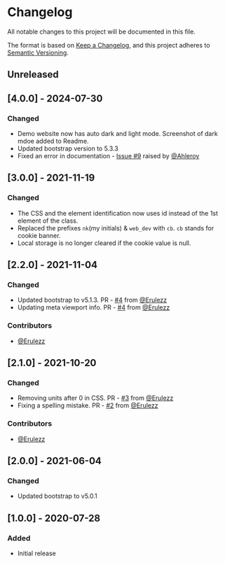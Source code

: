 # Changelog
All notable changes to this project will be documented in this file.

The format is based on [Keep a Changelog](https://keepachangelog.com/en/1.0.0/),
and this project adheres to [Semantic Versioning](https://semver.org/spec/v2.0.0.html).

## Unreleased
## [4.0.0] - 2024-07-30
### Changed
 - Demo website now has auto dark and light mode. Screenshot of dark mdoe added to Readme.
 - Updated bootstrap version to 5.3.3
 - Fixed an error in documentation - [Issue #9](https://github.com/kolappannathan/bootstrap-cookie-banner/issues/9) raised by [@Ahleroy](https://github.com/Ahleroy)

## [3.0.0] - 2021-11-19
### Changed
 - The CSS and the element identification now uses id instead of the 1st element of the class.
 - Replaced the prefixes `nk`(my initials) & `web_dev` with `cb`. `cb` stands for cookie banner.
 - Local storage is no longer cleared if the cookie value is null.

## [2.2.0] - 2021-11-04
### Changed
 - Updated bootstrap to v5.1.3. PR - [#4](https://github.com/kolappannathan/bootstrap-cookie-banner/pull/4) from [@Erulezz](https://github.com/Erulezz)
 - Updating meta viewport info. PR - [#4](https://github.com/kolappannathan/bootstrap-cookie-banner/pull/4) from [@Erulezz](https://github.com/Erulezz)

### Contributors
 - [@Erulezz](https://github.com/Erulezz)

## [2.1.0] - 2021-10-20
### Changed
 - Removing units after 0 in CSS. PR - [#3](https://github.com/kolappannathan/bootstrap-cookie-banner/pull/3) from [@Erulezz](https://github.com/Erulezz)
 - Fixing a spelling mistake. PR - [#2](https://github.com/kolappannathan/bootstrap-cookie-banner/pull/2) from [@Erulezz](https://github.com/Erulezz)

### Contributors
 - [@Erulezz](https://github.com/Erulezz)

## [2.0.0] - 2021-06-04
### Changed
 - Updated bootstrap to v5.0.1

## [1.0.0] - 2020-07-28
### Added
 - Initial release
